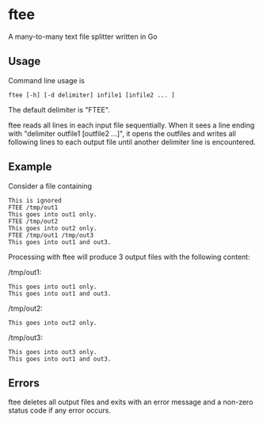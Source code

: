 # ftee
A many-to-many text file splitter written in Go

## Usage

Command line usage is

    ftee [-h] [-d delimiter] infile1 [infile2 ... ]

The default delimiter is "FTEE".

ftee reads all lines in each input file sequentially. When it sees a line
ending with "delimiter outfile1 [outfile2 ...]", it opens the outfiles and
writes all following lines to each output file until another delimiter line
is encountered.

## Example
Consider a file containing

    This is ignored
    FTEE /tmp/out1
    This goes into out1 only.
    FTEE /tmp/out2
    This goes into out2 only.
    FTEE /tmp/out1 /tmp/out3
    This goes into out1 and out3.

Processing with ftee will produce 3 output files with the following content:

/tmp/out1:

    This goes into out1 only.
    This goes into out1 and out3.

/tmp/out2:

    This goes into out2 only.

/tmp/out3:

    This goes into out3 only.
    This goes into out1 and out3.

## Errors
ftee deletes all output files and exits with an error message and a non-zero
status code if any error occurs.
